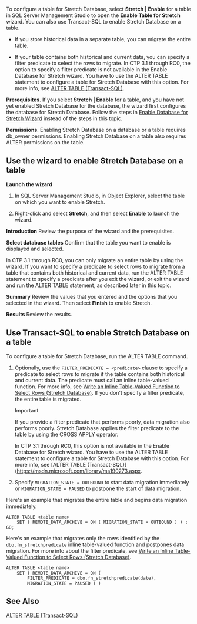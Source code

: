 <properties
	pageTitle="Enable Stretch Database for a table | Microsoft Azure"
	description="Learn how to configure a table for Stretch Database."
	services="sql-server-stretch-database"
	documentationCenter=""
	authors="douglasl"
	manager="jhubbard"
	editor="monicar"/>

<tags
	ms.service="sql-server-stretch-database"
	ms.workload="data-management"
	ms.tgt_pltfrm="na"
	ms.devlang="na"
	ms.topic="article"
	ms.date="2/26/2016"
	ms.author="douglasl"/>

To configure a table for Stretch Database, select **Stretch | Enable** for a table in SQL Server Management Studio to open the **Enable Table for Stretch** wizard. You can also use Transact\-SQL to enable Stretch Database on a table.

-   If you store historical data in a separate table, you can migrate the entire table.

-   If your table contains both historical and current data, you can specify a filter predicate to select the rows to migrate. In CTP 3.1 through RC0, the option to specify a filter predicate is not available in the Enable Database for Stretch wizard. You have to use the ALTER TABLE statement to configure a table for Stretch Database with this option. For more info, see [ALTER TABLE (Transact-SQL)](https://msdn.microsoft.com/library/ms190273.aspx).

**Prerequisites**. If you select **Stretch | Enable** for a table, and you have not yet enabled Stretch Database for the database, the wizard first configures the database for Stretch Database. Follow the steps in [Enable Database for Stretch Wizard](sql-server-stretch-database-wizard.md) instead of the steps in this topic.

**Permissions**. Enabling Stretch Database on a database or a table requires db\_owner permissions. Enabling Stretch Database on  a table also requires ALTER permissions on the table.

## <a name="EnableWizardTable"></a>Use the wizard to enable Stretch Database on a table
**Launch the wizard**
1.  In SQL Server Management Studio, in Object Explorer, select the table on which you want to enable Stretch.

2.  Right\-click and select **Stretch**, and then select **Enable** to launch the wizard.

**Introduction**
Review the purpose of the wizard and the prerequisites.

**Select database tables**
Confirm that the table you want to enable is displayed and selected.

In CTP 3.1 through RC0, you can only migrate an entire table by using the wizard. If you want to specify  a predicate to select rows to migrate from a table that contains both historical and current data, run the ALTER TABLE statement to specify a predicate after you exit the wizard, or exit the wizard and run the ALTER TABLE statement, as described later in this topic.

**Summary**
Review the values that you entered and the options that you selected in the wizard. Then select **Finish** to enable Stretch.

**Results**
Review the results.

## <a name="EnableTSQLTable"></a>Use Transact\-SQL to enable Stretch Database on a table
To configure a table for Stretch Database, run the ALTER TABLE command.

1.  Optionally, use the `FILTER_PREDICATE = <predicate>` clause to specify  a predicate to select rows to migrate if the table contains both historical and current data. The predicate must call an inline table\-valued function. For more info, see [Write an Inline Table-Valued Function to Select Rows (Stretch Database)](sql-server-stretch-database-predicate-function.md). If you don't specify a filter predicate, the entire table is migrated.

    > [!IMPORTANT]
    > If you provide a filter predicate that performs poorly, data migration also performs poorly. Stretch Database applies the filter predicate to the table by using the CROSS APPLY operator.

    In CTP 3.1 through RC0, this option is not available in the Enable Database for Stretch wizard. You have to use the ALTER TABLE statement to configure a table for Stretch Database with this option. For more info, see [ALTER TABLE (Transact-SQL)](https://msdn.microsoft.com/library/ms190273.aspx.

2.  Specify `MIGRATION_STATE = OUTBOUND` to start data migration immediately or  `MIGRATION_STATE = PAUSED` to postpone the start of data migration.

Here's an example that migrates the entire table and begins data migration immediately.

```tsql
ALTER TABLE <table name>
    SET ( REMOTE_DATA_ARCHIVE = ON ( MIGRATION_STATE = OUTBOUND ) ) ;
GO;
```
Here's an example that migrates only the rows identified by the `dbo.fn_stretchpredicate` inline table\-valued function and postpones data migration. For more info about the filter predicate, see [Write an Inline Table-Valued Function to Select Rows (Stretch Database)](sql-server-stretch-database-predicate-function.md).

```tsql
ALTER TABLE <table name>
    SET ( REMOTE_DATA_ARCHIVE = ON (
        FILTER_PREDICATE = dbo.fn_stretchpredicate(date),
        MIGRATION_STATE = PAUSED ) )
```

## See Also
[ALTER TABLE (Transact-SQL)](https://msdn.microsoft.com/library/ms190273.aspx)
